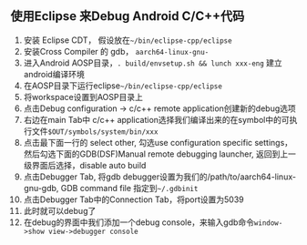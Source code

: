 ## 使用Eclipse 来Debug Android C/C++代码

1. 安装 Eclipse CDT， 假设放在`~/bin/eclipse-cpp/eclipse`
1. 安装Cross Compiler 的 gdb， `aarch64-linux-gnu-`
1. 进入Android AOSP目录，`. build/envsetup.sh && lunch xxx-eng` 建立android编译环境
1. 在AOSP目录下运行eclipse`~/bin/eclipse-cpp/eclipse`
1. 将workspace设置到AOSP目录上
1. 点击Debug configuration -> c/c++ remote application创建新的debug选项
1. 右边在main Tab中 c/c++ application选择我们编译出来的在symbol中的可执行文件`$OUT/symbols/system/bin/xxx`
1. 点击最下面一行的 select other, 勾选use configuration specific settings，然后勾选下面的GDB(DSF)Manual remote debugging launcher, 返回到上一级界面后选择，disable auto build
1. 点击Debugger Tab, 将gdb debugger设置为我们的/path/to/aarch64-linux-gnu-gdb, GDB command file 指定到`~/.gdbinit`
1. 点击Debugger Tab中的Connection Tab，将port设置为5039
1. 此时就可以debug了
1. 在debug的界面中我们添加一个debug console，来输入gdb命令`window->show view->debugger console`